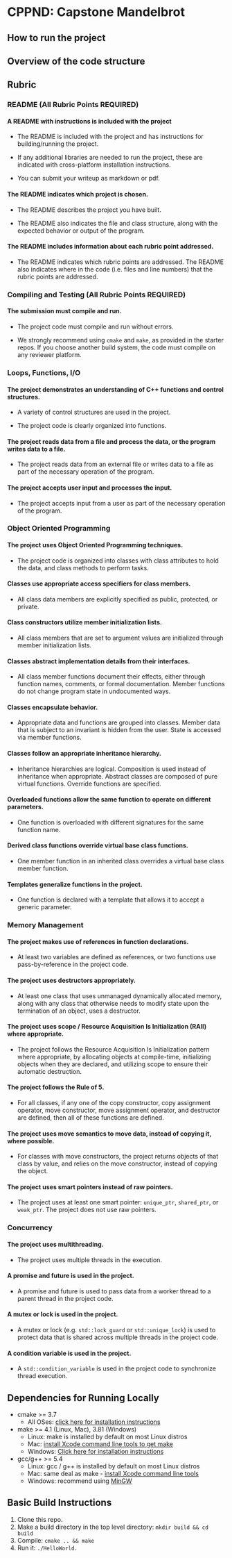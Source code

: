 # CPPND: Capstone Mandelbrot

## How to run the project

## Overview of the code structure

## Rubric

### README (All Rubric Points REQUIRED)

#### A README with instructions is included with the project

* The README is included with the project and has instructions for building/running the project.

* If any additional libraries are needed to run the project, these are indicated with cross-platform installation instructions.

* You can submit your writeup as markdown or pdf.

#### The README indicates which project is chosen.

* The README describes the project you have built.

* The README also indicates the file and class structure, along with the expected behavior or output of the program.

#### The README includes information about each rubric point addressed.

* The README indicates which rubric points are addressed. The README also indicates where in the code (i.e. files and line numbers) that the rubric points are addressed.

### Compiling and Testing (All Rubric Points REQUIRED)

#### The submission must compile and run.

* The project code must compile and run without errors.

* We strongly recommend using `cmake` and `make`, as provided in the starter repos. If you choose another build system, the code must compile on any reviewer platform.

### Loops, Functions, I/O

#### The project demonstrates an understanding of C++ functions and control structures.

* A variety of control structures are used in the project.

* The project code is clearly organized into functions.

#### The project reads data from a file and process the data, or the program writes data to a file.

* The project reads data from an external file or writes data to a file as part of the necessary operation of the program.

#### The project accepts user input and processes the input.

* The project accepts input from a user as part of the necessary operation of the program.

### Object Oriented Programming

#### The project uses Object Oriented Programming techniques.

* The project code is organized into classes with class attributes to hold the data, and class methods to perform tasks.

#### Classes use appropriate access specifiers for class members.

* All class data members are explicitly specified as public, protected, or private.

#### Class constructors utilize member initialization lists.

* All class members that are set to argument values are initialized through member initialization lists.

#### Classes abstract implementation details from their interfaces.

* All class member functions document their effects, either through function names, comments, or formal documentation. Member functions do not change program state in undocumented ways.

#### Classes encapsulate behavior.

* Appropriate data and functions are grouped into classes. Member data that is subject to an invariant is hidden from the user. State is accessed via member functions.

#### Classes follow an appropriate inheritance hierarchy.

* Inheritance hierarchies are logical. Composition is used instead of inheritance when appropriate. Abstract classes are composed of pure virtual functions. Override functions are specified.

#### Overloaded functions allow the same function to operate on different parameters.

* One function is overloaded with different signatures for the same function name.

#### Derived class functions override virtual base class functions.

* One member function in an inherited class overrides a virtual base class member function.

#### Templates generalize functions in the project.

* One function is declared with a template that allows it to accept a generic parameter.

### Memory Management

#### The project makes use of references in function declarations.

* At least two variables are defined as references, or two functions use pass-by-reference in the project code.

#### The project uses destructors appropriately.

* At least one class that uses unmanaged dynamically allocated memory, along with any class that otherwise needs to modify state upon the termination of an object, uses a destructor.

#### The project uses scope / Resource Acquisition Is Initialization (RAII) where appropriate.

* The project follows the Resource Acquisition Is Initialization pattern where appropriate, by allocating objects at compile-time, initializing objects when they are declared, and utilizing scope to ensure their automatic destruction.

#### The project follows the Rule of 5.

* For all classes, if any one of the copy constructor, copy assignment operator, move constructor, move assignment operator, and destructor are defined, then all of these functions are defined.

#### The project uses move semantics to move data, instead of copying it, where possible.

* For classes with move constructors, the project returns objects of that class by value, and relies on the move constructor, instead of copying the object.

#### The project uses smart pointers instead of raw pointers.

* The project uses at least one smart pointer: `unique_ptr`, `shared_ptr`, or `weak_ptr`. The project does not use raw pointers.

### Concurrency

#### The project uses multithreading.

* The project uses multiple threads in the execution.

#### A promise and future is used in the project.

* A promise and future is used to pass data from a worker thread to a parent thread in the project code.

#### A mutex or lock is used in the project.

* A mutex or lock (e.g. `std::lock_guard` or `std::unique_lock`) is used to protect data that is shared across multiple threads in the project code.

#### A condition variable is used in the project.

* A `std::condition_variable` is used in the project code to synchronize thread execution.

## Dependencies for Running Locally
* cmake >= 3.7
  * All OSes: [click here for installation instructions](https://cmake.org/install/)
* make >= 4.1 (Linux, Mac), 3.81 (Windows)
  * Linux: make is installed by default on most Linux distros
  * Mac: [install Xcode command line tools to get make](https://developer.apple.com/xcode/features/)
  * Windows: [Click here for installation instructions](http://gnuwin32.sourceforge.net/packages/make.htm)
* gcc/g++ >= 5.4
  * Linux: gcc / g++ is installed by default on most Linux distros
  * Mac: same deal as make - [install Xcode command line tools](https://developer.apple.com/xcode/features/)
  * Windows: recommend using [MinGW](http://www.mingw.org/)

## Basic Build Instructions

1. Clone this repo.
2. Make a build directory in the top level directory: `mkdir build && cd build`
3. Compile: `cmake .. && make`
4. Run it: `./HelloWorld`.